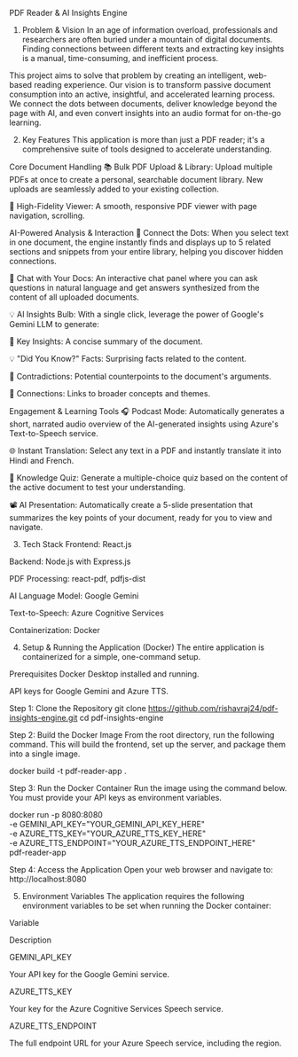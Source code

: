 PDF Reader & AI Insights Engine
1. Problem & Vision
In an age of information overload, professionals and researchers are often buried under a mountain of digital documents. Finding connections between different texts and extracting key insights is a manual, time-consuming, and inefficient process.

This project aims to solve that problem by creating an intelligent, web-based reading experience. Our vision is to transform passive document consumption into an active, insightful, and accelerated learning process. We connect the dots between documents, deliver knowledge beyond the page with AI, and even convert insights into an audio format for on-the-go learning.

2. Key Features
This application is more than just a PDF reader; it's a comprehensive suite of tools designed to accelerate understanding.

Core Document Handling
📚 Bulk PDF Upload & Library: Upload multiple PDFs at once to create a personal, searchable document library. New uploads are seamlessly added to your existing collection.

📄 High-Fidelity Viewer: A smooth, responsive PDF viewer with page navigation, scrolling.

AI-Powered Analysis & Interaction
🔗 Connect the Dots: When you select text in one document, the engine instantly finds and displays up to 5 related sections and snippets from your entire library, helping you discover hidden connections.

💬 Chat with Your Docs: An interactive chat panel where you can ask questions in natural language and get answers synthesized from the content of all uploaded documents.

💡 AI Insights Bulb: With a single click, leverage the power of Google's Gemini LLM to generate:

🔑 Key Insights: A concise summary of the document.

💡 "Did You Know?" Facts: Surprising facts related to the content.

🤔 Contradictions: Potential counterpoints to the document's arguments.

🔗 Connections: Links to broader concepts and themes.

Engagement & Learning Tools
🎧 Podcast Mode: Automatically generates a short, narrated audio overview of the AI-generated insights using Azure's Text-to-Speech service.

🌐 Instant Translation: Select any text in a PDF and instantly translate it into Hindi and French.

🧠 Knowledge Quiz: Generate a multiple-choice quiz based on the content of the active document to test your understanding.

📽️ AI Presentation: Automatically create a 5-slide presentation that summarizes the key points of your document, ready for you to view and navigate.

3. Tech Stack
Frontend: React.js

Backend: Node.js with Express.js

PDF Processing: react-pdf, pdfjs-dist

AI Language Model: Google Gemini

Text-to-Speech: Azure Cognitive Services

Containerization: Docker

4. Setup & Running the Application (Docker)
The entire application is containerized for a simple, one-command setup.

Prerequisites
Docker Desktop installed and running.

API keys for Google Gemini and Azure TTS.

Step 1: Clone the Repository
git clone https://github.com/rishavraj24/pdf-insights-engine.git
cd pdf-insights-engine

Step 2: Build the Docker Image
From the root directory, run the following command. This will build the frontend, set up the server, and package them into a single image.

docker build -t pdf-reader-app .

Step 3: Run the Docker Container
Run the image using the command below. You must provide your API keys as environment variables.

docker run -p 8080:8080 \
  -e GEMINI_API_KEY="YOUR_GEMINI_API_KEY_HERE" \
  -e AZURE_TTS_KEY="YOUR_AZURE_TTS_KEY_HERE" \
  -e AZURE_TTS_ENDPOINT="YOUR_AZURE_TTS_ENDPOINT_HERE" \
  pdf-reader-app

Step 4: Access the Application
Open your web browser and navigate to:
http://localhost:8080

5. Environment Variables
The application requires the following environment variables to be set when running the Docker container:

Variable

Description

GEMINI_API_KEY

Your API key for the Google Gemini service.

AZURE_TTS_KEY

Your key for the Azure Cognitive Services Speech service.

AZURE_TTS_ENDPOINT

The full endpoint URL for your Azure Speech service, including the region.
